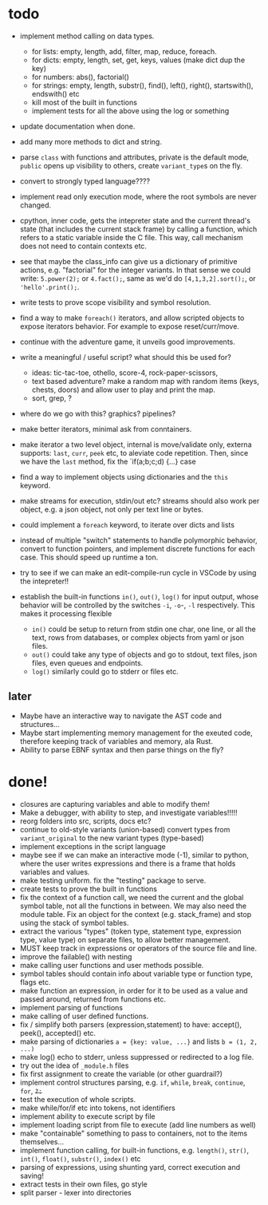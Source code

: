 # todo

* implement method calling on data types.
  * for lists: empty, length, add, filter, map, reduce, foreach.
  * for dicts: empty, length, set, get, keys, values (make dict dup the key)
  * for numbers: abs(), factorial()
  * for strings: empty, length, substr(), find(), left(), right(), startswith(), endswith() etc
  * kill most of the built in functions
  * implement tests for all the above using the log or something

* update documentation when done.
* add many more methods to dict and string.


* parse `class` with functions and attributes, private is the default mode, 
`public` opens up visibility to others, create `variant_type`s on the fly.

* convert to strongly typed language????

* implement read only execution mode, where the root symbols are never changed.

* cpython, inner code, gets the intepreter state and the current thread's state
(that includes the current stack frame) by calling a function, which refers 
to a static variable inside the C file. This way, call mechanism 
does not need to contain contexts etc.

* see that maybe the class_info can give us a dictionary
of primitive actions, e.g. "factorial" for the integer variants.
In that sense we could write: `5.power(2);` or `4.fact();`,
same as we'd do `[4,1,3,2].sort();`, or `'hello'.print();`.

* write tests to prove scope visibility and symbol resolution.

* find a way to make `foreach()` iterators, and allow scripted objects
to expose iterators behavior. For example to expose reset/curr/move.

* continue with the adventure game, it unveils good improvements.

* write a meaningful / useful script? what should this be used for?
  * ideas: tic-tac-toe, othello, score-4, rock-paper-scissors, 
  * text based adventure? make a random map with random items (keys, chests, doors) and allow user to play and print the map.
  * sort, grep, ?
* where do we go with this? graphics? pipelines?

* make better iterators, minimal ask from conntainers.
* make iterator a two level object, internal is move/validate only, externa supports:
`last`, `curr`, `peek` etc, to aleviate code repetition. Then, since we have the `last` method, fix the `if(a;b;c;d) {...} case
* find a way to implement objects using dictionaries and the `this` keyword.
* make streams for execution, stdin/out etc? streams should also work per 
object, e.g. a json object, not only per text line or bytes.
* could implement a `foreach` keyword, to iterate over dicts and lists
* instead of multiple "switch" statements to handle polymorphic behavior,
convert to function pointers, and implement discrete functions for each case.
This should speed up runtime a ton.

* try to see if we can make an edit-compile-run cycle in VSCode by using the intepreter!!


* establish the built-in functions `in()`, `out()`, `log()` for input output,
whose behavior will be controlled by the switches `-i`, `-o`-, `-l` respectively. This makes it processing flexible
  * `in()` could be setup to return from stdin one char, one line, or all the text, rows from databases, or complex objects from yaml or json files.
  * `out()` could take any type of objects and go to stdout, text files, json files, even queues and endpoints.
  * `log()` similarly could go to stderr or files etc.


## later

* Maybe have an interactive way to navigate the AST code and structures...
* Maybe start implementing memory management for the exeuted code, therefore
keeping track of variables and memory, ala Rust.
* Ability to parse EBNF syntax and then parse things on the fly?

# done!

* closures are capturing variables and able to modify them!
* Make a debugger, with ability to step, and investigate variables!!!!!
* reorg folders into src, scripts, docs etc?
* continue to old-style variants (union-based) convert types from `variant_original` to the new variant types (type-based)
* implement exceptions in the script language
* maybe see if we can make an interactive mode (-1),
similar to python, where the user writes expressions
and there is a frame that holds variables and values.
* make testing uniform. fix the "testing" package to serve.
* create tests to prove the built in functions
* fix the context of a function call, we need the current and the global 
symbol table, not all the functions in between. We may also need the module table. Fix an object for the context (e.g. stack_frame) and stop using the 
stack of symbol tables.
* extract the various "types" (token type, statement type, expression type, 
value type) on separate files, to allow better management.
* MUST keep track in expressions or operators of the source file and line.
* improve the failable() with nesting
* make calling user functions and user methods possible.
* symbol tables should contain info about variable type or function type, flags etc.
* make function an expression, in order for it to be used as a value and passed around, 
returned from functions etc.
* implement parsing of functions
* make calling of user defined functions.
* fix / simplify both parsers (expression,statement) to have: accept(), peek(), accepted() etc.
* make parsing of dictionaries `a = {key: value, ...}` and lists `b = (1, 2, ...)`
* make log() echo to stderr, unless suppressed or redirected to a log file.
* try out the idea of `_module.h` files
* fix first assignment to create the variable (or other guardrail?)
* implement control structures parsing, e.g. `if`, `while`, `break`, `continue`, `for`, ~~`?:`~~
* test the execution of whole scripts.
* make while/for/if etc into tokens, not identifiers
* implement ability to execute script by file
* implement loading script from file to execute (add line numbers as well)
* make "containable" something to pass to containers, not to the items themselves...
* implement function calling, for built-in functions, e.g.
`length()`, `str()`, `int()`, `float()`, `substr()`, `index()` etc
* parsing of expressions, using shunting yard, correct execution and saving!
* extract tests in their own files, go style
* split parser - lexer into directories
